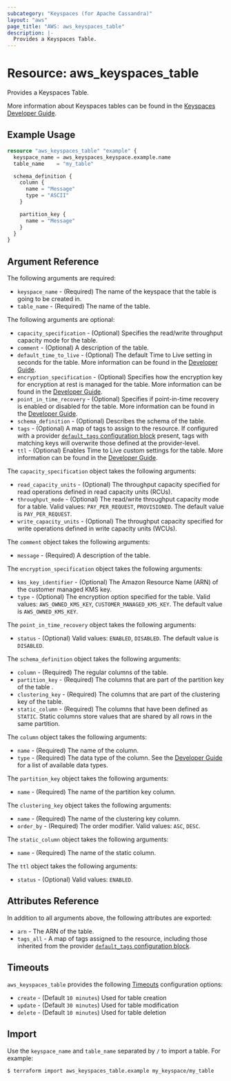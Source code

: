 ```yaml
---
subcategory: "Keyspaces (for Apache Cassandra)"
layout: "aws"
page_title: "AWS: aws_keyspaces_table"
description: |-
  Provides a Keyspaces Table.
---
```


# Resource: aws_keyspaces_table

Provides a Keyspaces Table.

More information about Keyspaces tables can be found in the [Keyspaces Developer Guide](https://docs.aws.amazon.com/keyspaces/latest/devguide/working-with-tables.html).

## Example Usage

```terraform
resource "aws_keyspaces_table" "example" {
  keyspace_name = aws_keyspaces_keyspace.example.name
  table_name    = "my_table"

  schema_definition {
    column {
      name = "Message"
      type = "ASCII"
    }

    partition_key {
      name = "Message"
    }
  }
}
```

## Argument Reference

The following arguments are required:

* `keyspace_name` - (Required) The name of the keyspace that the table is going to be created in.
* `table_name` - (Required) The name of the table.

The following arguments are optional:

* `capacity_specification` - (Optional) Specifies the read/write throughput capacity mode for the table.
* `comment` - (Optional) A description of the table.
* `default_time_to_live` - (Optional) The default Time to Live setting in seconds for the table. More information can be found in the [Developer Guide](https://docs.aws.amazon.com/keyspaces/latest/devguide/TTL-how-it-works.html#ttl-howitworks_default_ttl).
* `encryption_specification` - (Optional) Specifies how the encryption key for encryption at rest is managed for the table. More information can be found in the [Developer Guide](https://docs.aws.amazon.com/keyspaces/latest/devguide/EncryptionAtRest.html).
* `point_in_time_recovery` - (Optional) Specifies if point-in-time recovery is enabled or disabled for the table. More information can be found in the [Developer Guide](https://docs.aws.amazon.com/keyspaces/latest/devguide/PointInTimeRecovery.html).
* `schema_definition` - (Optional) Describes the schema of the table.
* `tags` - (Optional) A map of tags to assign to the resource. If configured with a provider [`default_tags` configuration block](https://registry.terraform.io/providers/hashicorp/aws/latest/docs#default_tags-configuration-block) present, tags with matching keys will overwrite those defined at the provider-level.
* `ttl` - (Optional) Enables Time to Live custom settings for the table. More information can be found in the [Developer Guide](https://docs.aws.amazon.com/keyspaces/latest/devguide/TTL.html).

The `capacity_specification` object takes the following arguments:

* `read_capacity_units` - (Optional) The throughput capacity specified for read operations defined in read capacity units (RCUs).
* `throughput_mode` - (Optional) The read/write throughput capacity mode for a table. Valid values: `PAY_PER_REQUEST`, `PROVISIONED`. The default value is `PAY_PER_REQUEST`.
* `write_capacity_units` - (Optional) The throughput capacity specified for write operations defined in write capacity units (WCUs).

The `comment` object takes the following arguments:

* `message` - (Required) A description of the table.

The `encryption_specification` object takes the following arguments:

* `kms_key_identifier` - (Optional) The Amazon Resource Name (ARN) of the customer managed KMS key.
* `type` - (Optional) The encryption option specified for the table. Valid values: `AWS_OWNED_KMS_KEY`, `CUSTOMER_MANAGED_KMS_KEY`. The default value is `AWS_OWNED_KMS_KEY`.

The `point_in_time_recovery` object takes the following arguments:

* `status` - (Optional) Valid values: `ENABLED`, `DISABLED`. The default value is `DISABLED`.

The `schema_definition` object takes the following arguments:

* `column` - (Required) The regular columns of the table.
* `partition_key` - (Required) The columns that are part of the partition key of the table .
* `clustering_key` - (Required) The columns that are part of the clustering key of the table.
* `static_column` - (Required) The columns that have been defined as `STATIC`. Static columns store values that are shared by all rows in the same partition.

The `column` object takes the following arguments:

* `name` - (Required) The name of the column.
* `type` - (Required) The data type of the column. See the [Developer Guide](https://docs.aws.amazon.com/keyspaces/latest/devguide/cql.elements.html#cql.data-types) for a list of available data types.

The `partition_key` object takes the following arguments:

* `name` - (Required) The name of the partition key column.

The `clustering_key` object takes the following arguments:

* `name` - (Required) The name of the clustering key column.
* `order_by` - (Required) The order modifier. Valid values: `ASC`, `DESC`.

The `static_column` object takes the following arguments:

* `name` - (Required) The name of the static column.

The `ttl` object takes the following arguments:

* `status` - (Optional) Valid values: `ENABLED`.

## Attributes Reference

In addition to all arguments above, the following attributes are exported:

* `arn` - The ARN of the table.
* `tags_all` - A map of tags assigned to the resource, including those inherited from the provider [`default_tags` configuration block](https://registry.terraform.io/providers/hashicorp/aws/latest/docs#default_tags-configuration-block).

## Timeouts

`aws_keyspaces_table` provides the following [Timeouts](https://www.terraform.io/docs/configuration/blocks/resources/syntax.html#operation-timeouts) configuration options:

- `create` - (Default `10 minutes`) Used for table creation
- `update` - (Default `30 minutes`) Used for table modification
- `delete` - (Default `10 minutes`) Used for table deletion

## Import

Use the `keyspace_name` and `table_name` separated by `/` to import a table. For example:

```
$ terraform import aws_keyspaces_table.example my_keyspace/my_table
```
